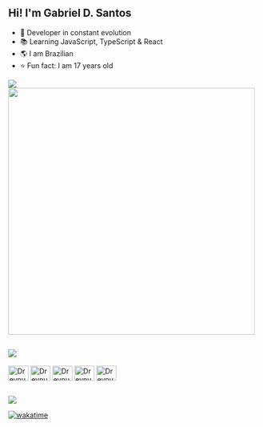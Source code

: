 <h2>Hi! I'm Gabriel D. Santos</h1>

- 🚀 Developer in constant evolution
- 📚 Learning JavaScript, TypeScript & React
- 🌎 I am Brazilian
- ⭐️ Fun fact: I am 17 years old

<div>
  <img src="https://github-readme-stats.vercel.app/api/wakatime?username=dreynus&theme=midnight-purple&cache_seconds=1400&locale=en" />
</div>

<div>
  <img align="center" src="https://github-readme-stats.vercel.app/api?username=dreynus&show_icons=true&theme=midnight-purple&cache_seconds=1400&locale=en" width="493px" />
</div>


##


<div>
  <a href="https://github.com/dreynus/d.santos"><img align="center" src="https://github-readme-stats.vercel.app/api/pin/?username=dreynus&repo=d.santos&theme=midnight-purple&cache_seconds=1400" /></a>
</div>

<div style="display: block"></br>
  <img align="center" src="https://cdn.jsdelivr.net/gh/devicons/devicon/icons/html5/html5-original.svg" alt="Dreynus" height="30" width="40"/>
  <img align="center" src="https://cdn.jsdelivr.net/gh/devicons/devicon/icons/css3/css3-original.svg" alt="Dreynus" height="30" width="40"/>
  <img align="center" src="https://cdn.jsdelivr.net/gh/devicons/devicon/icons/javascript/javascript-original.svg" alt="Dreynus" height="30" width="40"/>
  <img align="center" src="https://cdn.jsdelivr.net/gh/devicons/devicon/icons/typescript/typescript-original.svg" alt="Dreynus" height="30" width="40"/>
  <img align="center" src="https://cdn.jsdelivr.net/gh/devicons/devicon/icons/react/react-original.svg" alt="Dreynus" height="30" width="40"/>
</div>

##

<div>
  <a href="https://www.instagram.com/_d.santo.s/"><img src="https://img.shields.io/badge/Instagram-E4405F?style=for-the-badge&logo=instagram&logoColor=white"/></a>
</div>

[![wakatime](https://wakatime.com/badge/user/62e4fd6d-b2cd-42d8-919b-6e0db4af0afc.svg)](https://wakatime.com/@62e4fd6d-b2cd-42d8-919b-6e0db4af0afc)


